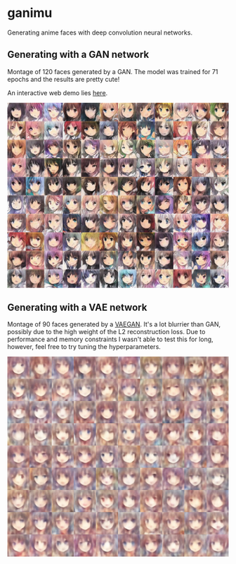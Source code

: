 # ganimu

Generating anime faces with deep convolution neural networks.

## Generating with a GAN network

Montage of 120 faces generated by a GAN. The model was trained for 71 epochs and the results are pretty cute!

An interactive web demo lies [here](https://fw.neocities.org/ganime.html).

![GAN](montage-gan.jpg)

## Generating with a VAE network

Montage of 90 faces generated by a [VAEGAN](https://arxiv.org/pdf/1512.09300.pdf). It's a lot blurrier than GAN, possibly due to the high weight of the L2 reconstruction loss. Due to performance and memory constraints I wasn't able to test this for long, however, feel free to try tuning the hyperparameters.

![GAN](montage-vae.jpg)
